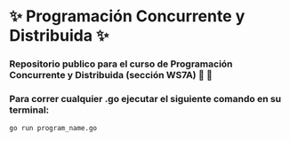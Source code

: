 # :sparkles: Programación Concurrente y Distribuida :sparkles:
### Repositorio publico para el curso de Programación Concurrente y Distribuida (sección WS7A) :tada: :see_no_evil:
### Para correr cualquier .go ejecutar el siguiente comando en su terminal:
```
go run program_name.go 
```
